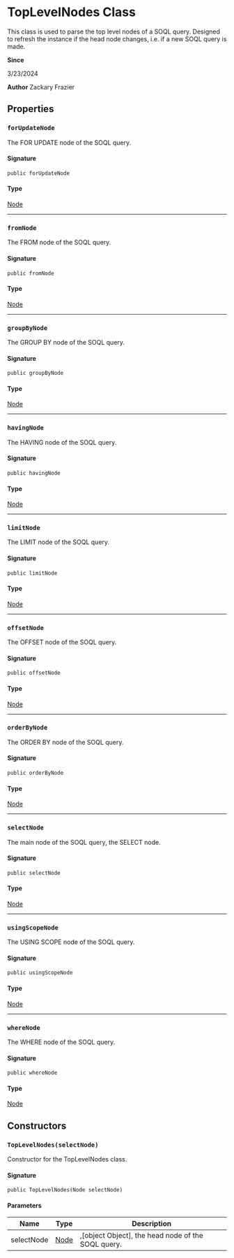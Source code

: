 # TopLevelNodes Class

This class is used to parse the top level nodes of a SOQL query. 
Designed to refresh the instance if the head node changes, i.e. if a new SOQL query is made.

**Since** 

3/23/2024

**Author** Zackary Frazier

## Properties
### `forUpdateNode`

The FOR UPDATE node of the SOQL query.

#### Signature
```apex
public forUpdateNode
```

#### Type
[Node](Node.md)

---

### `fromNode`

The FROM node of the SOQL query.

#### Signature
```apex
public fromNode
```

#### Type
[Node](Node.md)

---

### `groupByNode`

The GROUP BY node of the SOQL query.

#### Signature
```apex
public groupByNode
```

#### Type
[Node](Node.md)

---

### `havingNode`

The HAVING node of the SOQL query.

#### Signature
```apex
public havingNode
```

#### Type
[Node](Node.md)

---

### `limitNode`

The LIMIT node of the SOQL query.

#### Signature
```apex
public limitNode
```

#### Type
[Node](Node.md)

---

### `offsetNode`

The OFFSET node of the SOQL query.

#### Signature
```apex
public offsetNode
```

#### Type
[Node](Node.md)

---

### `orderByNode`

The ORDER BY node of the SOQL query.

#### Signature
```apex
public orderByNode
```

#### Type
[Node](Node.md)

---

### `selectNode`

The main node of the SOQL query, the SELECT node.

#### Signature
```apex
public selectNode
```

#### Type
[Node](Node.md)

---

### `usingScopeNode`

The USING SCOPE node of the SOQL query.

#### Signature
```apex
public usingScopeNode
```

#### Type
[Node](Node.md)

---

### `whereNode`

The WHERE node of the SOQL query.

#### Signature
```apex
public whereNode
```

#### Type
[Node](Node.md)

## Constructors
### `TopLevelNodes(selectNode)`

Constructor for the TopLevelNodes class.

#### Signature
```apex
public TopLevelNodes(Node selectNode)
```

#### Parameters
| Name | Type | Description |
|------|------|-------------|
| selectNode | [Node](Node.md) | ,[object Object], the head node of the SOQL query. |